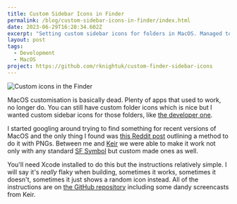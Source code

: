 ```yaml
---
title: Custom Sidebar Icons in Finder
permalink: /blog/custom-sidebar-icons-in-finder/index.html
date: 2023-06-29T16:28:34.602Z
excerpt: "Setting custom sidebar icons for folders in MacOS. Managed to get this working with a lot of trial and error"
layout: post
tags:
  - Development
  - MacOS
project: https://github.com/rknightuk/custom-finder-sidebar-icons
---
```


![Custom icons in the Finder](https://cdn.rknight.me/site/custom-icons.png)

MacOS customisation is basically dead. Plenty of apps that used to work, no longer do. You can still have custom folder icons which is nice but I wanted custom sidebar icons for those folders, like [the developer one](https://rknight.me/micro/110615734381939778/). 

I started googling around trying to find something for recent versions of MacOS and the only thing I found was [this Reddit post](https://www.reddit.com/r/mac/comments/seig87/how_to_make_custom_finder_sidebar_icons_big_sur/) outlining a method to do it with PNGs. Between me and [Keir](https://www.keiransell.com) we were able to make it work not only with any standard [SF Symbol](https://developer.apple.com/sf-symbols/) but custom made ones as well.

You'll need Xcode installed to do this but the instructions relatively simple. I will say it's _really_ flaky when building, sometimes it works, sometimes it doesn't, sometimes it just shows a random icon instead. All of the instructions are on [the GitHub repository](https://github.com/rknightuk/custom-finder-sidebar-icons) including some dandy screencasts from Keir.
